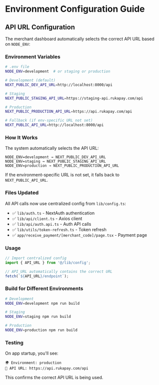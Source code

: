 # Environment Configuration Guide

## API URL Configuration

The merchant dashboard automatically selects the correct API URL based on `NODE_ENV`:

### Environment Variables

```bash
# .env file
NODE_ENV=development  # or staging or production

# Development (default)
NEXT_PUBLIC_DEV_API_URL=http://localhost:8000/api

# Staging
NEXT_PUBLIC_STAGING_API_URL=https://staging-api.rukapay.com/api

# Production
NEXT_PUBLIC_PRODUCTION_API_URL=https://api.rukapay.com/api

# Fallback (if env-specific URL not set)
NEXT_PUBLIC_API_URL=http://localhost:8000/api
```

### How It Works

The system automatically selects the API URL:

```
NODE_ENV=development → NEXT_PUBLIC_DEV_API_URL
NODE_ENV=staging → NEXT_PUBLIC_STAGING_API_URL
NODE_ENV=production → NEXT_PUBLIC_PRODUCTION_API_URL
```

If the environment-specific URL is not set, it falls back to `NEXT_PUBLIC_API_URL`.

### Files Updated

All API calls now use centralized config from `lib/config.ts`:
- ✅ `lib/auth.ts` - NextAuth authentication
- ✅ `lib/api/client.ts` - Axios client
- ✅ `lib/api/auth.api.ts` - Auth API calls
- ✅ `lib/utils/token-refresh.ts` - Token refresh
- ✅ `app/receive_payment/[merchant_code]/page.tsx` - Payment page

### Usage

```typescript
// Import centralized config
import { API_URL } from '@/lib/config';

// API_URL automatically contains the correct URL
fetch(`${API_URL}/endpoint`);
```

### Build for Different Environments

```bash
# Development
NODE_ENV=development npm run build

# Staging
NODE_ENV=staging npm run build

# Production
NODE_ENV=production npm run build
```

### Testing

On app startup, you'll see:
```
🌍 Environment: production
🔗 API URL: https://api.rukapay.com/api
```

This confirms the correct API URL is being used.
